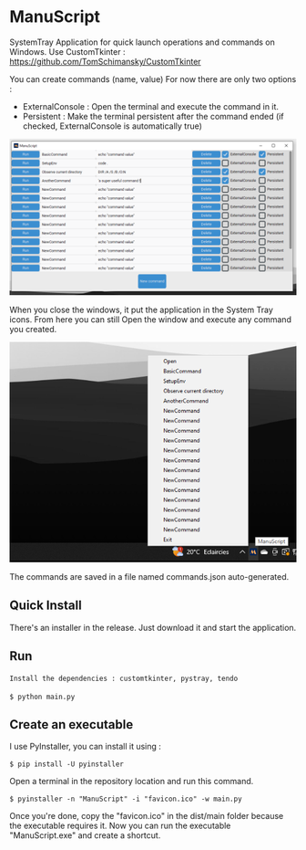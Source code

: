 # ManuScript
SystemTray Application for quick launch operations and commands on Windows.
Use CustomTkinter : https://github.com/TomSchimansky/CustomTkinter

You can create commands (name, value)
For now there are only two options : 
- ExternalConsole : Open the terminal and execute the command in it.
- Persistent : Make the terminal persistent after the command ended (if checked, ExternalConsole is automatically true)

![Preview ParticleSandbox](preview.png)

When you close the windows, it put the application in the System Tray icons. From here you can still Open the window and execute any command you created.

![Preview ParticleSandbox](preview2.png)

The commands are saved in a file named commands.json auto-generated.

## Quick Install

There's an installer in the release. Just download it and start the application.

## Run

```
Install the dependencies : customtkinter, pystray, tendo

$ python main.py
```

## Create an executable 

I use PyInstaller, you can install it using : 

```
$ pip install -U pyinstaller
```

Open a terminal in the repository location and run this command.

```
$ pyinstaller -n "ManuScript" -i "favicon.ico" -w main.py
```

Once you're done, copy the "favicon.ico" in the dist/main folder because the executable requires it.
Now you can run the executable "ManuScript.exe" and create a shortcut.